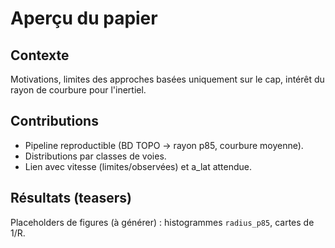 # Aperçu du papier

## Contexte
Motivations, limites des approches basées uniquement sur le cap, intérêt du rayon de courbure pour l'inertiel.

## Contributions
- Pipeline reproductible (BD TOPO → rayon p85, courbure moyenne).
- Distributions par classes de voies.
- Lien avec vitesse (limites/observées) et a_lat attendue.

## Résultats (teasers)
Placeholders de figures (à générer) : histogrammes `radius_p85`, cartes de 1/R.